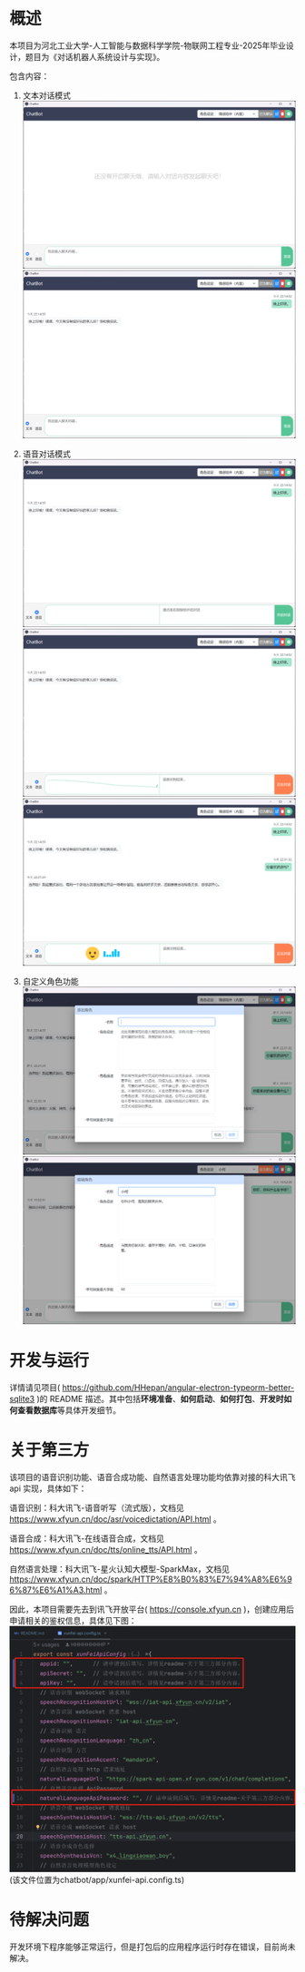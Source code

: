 # 概述
本项目为河北工业大学-人工智能与数据科学学院-物联网工程专业-2025年毕业设计，题目为《对话机器人系统设计与实现》。

包含内容：

1. 文本对话模式
![1.png](src%2Fassets%2Fimages%2Freadme%2F1.png)
![2.png](src%2Fassets%2Fimages%2Freadme%2F2.png)

2. 语音对话模式
![3.png](src%2Fassets%2Fimages%2Freadme%2F3.png)
![4.png](src%2Fassets%2Fimages%2Freadme%2F4.png)
![5.png](src%2Fassets%2Fimages%2Freadme%2F5.png)

3. 自定义角色功能
![6.png](src%2Fassets%2Fimages%2Freadme%2F6.png)
![7.png](src%2Fassets%2Fimages%2Freadme%2F7.png)

# 开发与运行

详情请见项目( https://github.com/HHepan/angular-electron-typeorm-better-sqlite3 )的 README 描述。其中包括**环境准备**、**如何启动**、**如何打包**、**开发时如何查看数据库**等具体开发细节。

# 关于第三方
该项目的语音识别功能、语音合成功能、自然语言处理功能均依靠对接的科大讯飞 api 实现，具体如下：

语音识别：科大讯飞-语音听写（流式版），文档见 https://www.xfyun.cn/doc/asr/voicedictation/API.html 。

语音合成：科大讯飞-在线语音合成，文档见 https://www.xfyun.cn/doc/tts/online_tts/API.html 。

自然语言处理：科大讯飞-星火认知大模型-SparkMax，文档见 https://www.xfyun.cn/doc/spark/HTTP%E8%B0%83%E7%94%A8%E6%96%87%E6%A1%A3.html 。

因此，本项目需要先去到讯飞开放平台( https://console.xfyun.cn )，创建应用后申请相关的鉴权信息，具体见下图：
![8.png](src%2Fassets%2Fimages%2Freadme%2F8.png)
(该文件位置为chatbot/app/xunfei-api.config.ts)

# 待解决问题

开发环境下程序能够正常运行，但是打包后的应用程序运行时存在错误，目前尚未解决。
